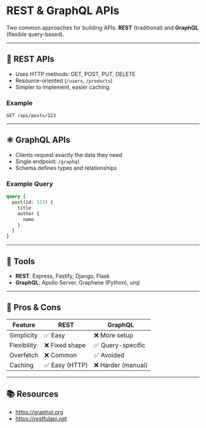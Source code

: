 # REST & GraphQL APIs

Two common approaches for building APIs: **REST** (traditional) and **GraphQL** (flexible query-based).

---

## 📌 REST APIs

- Uses HTTP methods: GET, POST, PUT, DELETE
- Resource-oriented (`/users`, `/products`)
- Simpler to implement, easier caching

### Example

```http
GET /api/posts/123
```

---

## ⚛️ GraphQL APIs

- Clients request exactly the data they need
- Single endpoint: `/graphql`
- Schema defines types and relationships

### Example Query

```graphql
query {
  post(id: 123) {
    title
    author {
      name
    }
  }
}
```

---

## 🔧 Tools

- **REST**: Express, Fastify, Django, Flask
- **GraphQL**: Apollo Server, Graphene (Python), urql

---

## 🧠 Pros & Cons

| Feature     | REST              | GraphQL           |
|-------------|-------------------|--------------------|
| Simplicity  | ✅ Easy            | ❌ More setup       |
| Flexibility | ❌ Fixed shape     | ✅ Query-specific   |
| Overfetch   | ❌ Common          | ✅ Avoided          |
| Caching     | ✅ Easy (HTTP)     | ❌ Harder (manual)  |

---

## 📚 Resources

- https://graphql.org
- https://restfulapi.net
